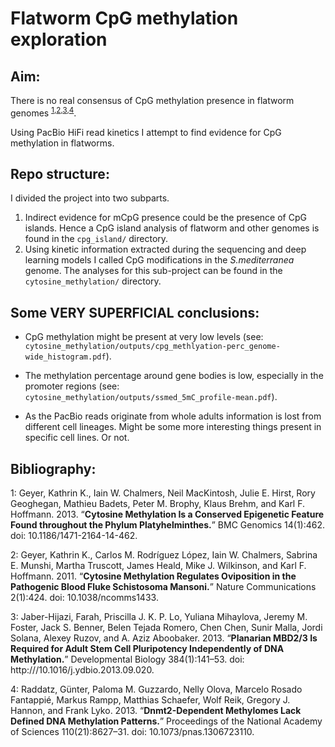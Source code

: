# Flatworm CpG methylation exploration

## Aim:
There is no real consensus of CpG methylation presence in flatworm genomes <sup>[1](#myfootnote1),[2](#myfootnote2),[3](#myfootnote3),[4](#myfootnote4)</sup>.

Using PacBio HiFi read kinetics I attempt to find evidence for CpG methylation in flatworms.

## Repo structure:

I divided the project into two subparts. 

1. Indirect evidence for mCpG presence could be the presence of CpG islands. Hence a CpG island analysis of flatworm and other genomes is found in the `cpg_island/` directory.
2. Using kinetic information extracted during the sequencing and deep learning models I called CpG modifications in the _S.mediterranea_ genome. The analyses for this sub-project can be found in the `cytosine_methylation/` directory.

## Some VERY SUPERFICIAL conclusions:

* CpG methylation might be present at very low levels (see: `cytosine_methylation/outputs/cpg_methlyation-perc_genome-wide_histogram.pdf`). 

* The methylation percentage around gene bodies is low, especially in the promoter regions (see: `cytosine_methylation/outputs/ssmed_5mC_profile-mean.pdf`).

* As the PacBio reads originate from whole adults information is lost from different cell lineages. Might be some more interesting things present in specific cell lines. Or not.


## Bibliography:

<a name="myfootnote1">1</a>: Geyer, Kathrin K., Iain W. Chalmers, Neil MacKintosh, Julie E. Hirst, Rory Geoghegan, Mathieu Badets, Peter M. Brophy, Klaus Brehm, and Karl F. Hoffmann. 2013. “__Cytosine Methylation Is a Conserved Epigenetic Feature Found throughout the Phylum Platyhelminthes.__” BMC Genomics 14(1):462. doi: 10.1186/1471-2164-14-462.

<a name="myfootnote2">2</a>: Geyer, Kathrin K., Carlos M. Rodríguez López, Iain W. Chalmers, Sabrina E. Munshi, Martha Truscott, James Heald, Mike J. Wilkinson, and Karl F. Hoffmann. 2011. “__Cytosine Methylation Regulates Oviposition in the Pathogenic Blood Fluke Schistosoma Mansoni.__” Nature Communications 2(1):424. doi: 10.1038/ncomms1433.

<a name="myfootnote3">3</a>: Jaber-Hijazi, Farah, Priscilla J. K. P. Lo, Yuliana Mihaylova, Jeremy M. Foster, Jack S. Benner, Belen Tejada Romero, Chen Chen, Sunir Malla, Jordi Solana, Alexey Ruzov, and A. Aziz Aboobaker. 2013. “__Planarian MBD2/3 Is Required for Adult Stem Cell Pluripotency Independently of DNA Methylation.__” Developmental Biology 384(1):141–53. doi: ht<span>tp://</span>/10.1016/j.ydbio.2013.09.020.

<a name="myfootnote4">4</a>: Raddatz, Günter, Paloma M. Guzzardo, Nelly Olova, Marcelo Rosado Fantappié, Markus Rampp, Matthias Schaefer, Wolf Reik, Gregory J. Hannon, and Frank Lyko. 2013. “__Dnmt2-Dependent Methylomes Lack Defined DNA Methylation Patterns.__” Proceedings of the National Academy of Sciences 110(21):8627–31. doi: 10.1073/pnas.1306723110.
